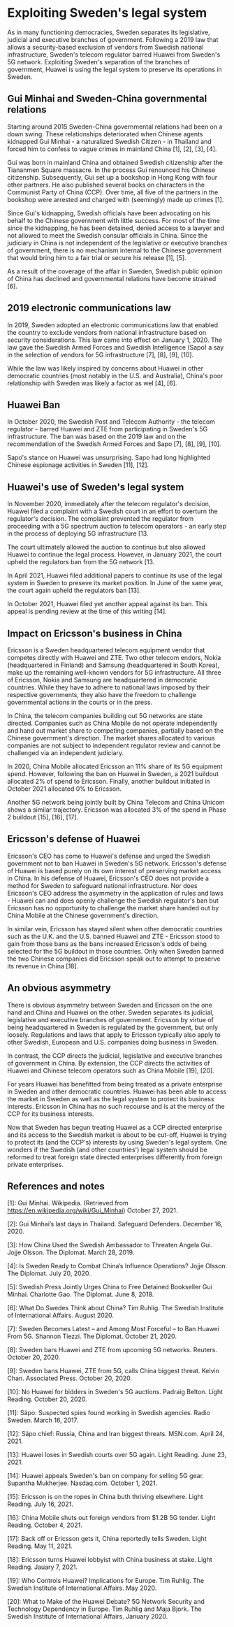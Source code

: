 # Exploiting Sweden's legal system
As in many functioning democracies, Sweden separates its legislative, judicial and executive branches of government.
Following a 2019 law that allows a security-based exclusion of vendors from Swedish national infrastructure, Sweden's telecom regulator barred Huawei from Sweden's 5G network.
Exploiting Sweden's separation of the branches of government, Huawei is using the legal system to preserve its operations in Sweden.

## Gui Minhai and Sweden-China governmental relations
Starting around 2015 Sweden-China governmental relations had been on a down swing.
These relationships deteriorated when Chinese agents kidnapped Gui Minhai - a naturalized Swedish Citizen - in Thailand and forced him to confess to vague crimes in mainland China \[1\], \[2\], \[3\], \[4\].

Gui was born in mainland China and obtained Swedish citizenship after the Tiananmen Square massacre.
In the process Gui renounced his Chinese citizenship.
Subsequently, Gui set up a bookshop in Hong Kong with four other partners.
He also published several books on characters in the Communist Party of China (CCP).
Over time, all five of the partners in the bookshop were arrested and charged with (seemingly) made up crimes \[1\].

Since Gui's kidnapping, Swedish officials have been advocating on his behalf to the Chinese government with little success.
For most of the time since the kidnapping, he has been detained, denied access to a lawyer and not allowed to meet the Swedish consular officials in China.
Since the judiciary in China is not independent of the legislative or executive branches of government, there is no mechanism internal to the Chinese government that would bring him to a fair trial or secure his release \[1\], \[5\].

As a result of the coverage of the affair in Sweden, Swedish public opinion of China has declined and governmental relations have become strained \[6\].

## 2019 electronic communications law
In 2019, Sweden adopted an electronic communications law that enabled the country to exclude vendors from national infrastructure based on security considerations.
This law came into effect on January 1, 2020.
The law gave the Swedish Armed Forces and Swedish Intelligence (Sapo) a say in the selection of vendors for 5G infrastructure \[7\], \[8\], \[9\], \[10\].

While the law was likely inspired by concerns about Huawei in other democratic countries (most notably in the U.S. and Australia), China's poor relationship with Sweden was likely a factor as wel \[4\], \[6\].

## Huawei Ban
In October 2020, the Swedish Post and Telecom Authority - the telecom regulator - barred Huawei and ZTE from participating in Sweden's 5G infrastructure.
The ban was based on the 2019 law and on the recommendation of the Swedish Armed Forces and Sapo \[7\], \[8\], \[9\], \[10\].

Sapo's stance on Huawei was unsurprising.
Sapo had long highlighted Chinese espionage activities in Sweden \[11\], \[12\].

## Huawei's use of Sweden's legal system
In November 2020, immediately after the telecom regulator's decision, Huawei filed a complaint with a Swedish court in an effort to overturn the regulator's decision.
The complaint prevented the regulator from proceeding with a 5G spectrum auction to telecom operators - an early step in the process of deploying 5G infrastructure \[13\.

The court ultimately allowed the auction to continue but also allowed Huawei to continue the legal process.
However, in January 2021, the court upheld the regulators ban from the 5G network \[13\.

In April 2021, Huawei filed additional papers to continue its use of the legal system in Sweden to preseve its market position.
In June of the same year, the court again upheld the regulators ban \[13\].

In October 2021, Huawei filed yet another appeal against its ban.
This appeal is pending review at the time of this writing \[14\].

## Impact on Ericsson's business in China
Ericsson is a Sweden headquartered telecom equipment vendor that competes directly with Huawei and ZTE.
Two other telecom endors, Nokia (headquartered in Finland) and Samsung (headquartered in South Korea), make up the remaining well-known vendors for 5G infrastructure.
All three of Ericsson, Nokia and Samsung are headquartered in democratic countries.
While they have to adhere to national laws imposed by their respective governments, they also have the freedom to challenge governmental actions in the courts or in the press.

In China, the telecom companies building out 5G networks are state directed.
Companies such as China Mobile do not operate independently and hand out market share to competing companies, partially based on the Chinese government's direction.
The market shares allocated to various companies are not subject to independent regulator review and cannot be challenged via an independent judiciary.

In 2020, China Mobile allocated Ericsson an 11% share of its 5G equipment spend. 
However, following the ban on Huawei in Sweden, a 2021 buildout allocated 2% of spend to Ericsson.
Finally, another buildout initiated in October 2021 allocated 0% to Ericsson.

Another 5G network being jointly built by China Telecom and China Unicom shows a similar trajectory.
Ericsson was allocated 3% of the spend in Phase 2 buildout \[15\], \[16\], \[17\].

## Ericsson's defense of Huawei
Ericsson's CEO has come to Huawei's defense and urged the Swedish government not to ban Huawei in Sweden's 5G network.
Ericsson's defense of Huawei is based purely on its own interest of preserving market access in China.
In his defense of Huawei, Ericsson's CEO does not provide a method for Sweden to safeguard national infrastructure.
Nor does Ericsson's CEO address the asymmetry in the application of rules and laws - Huawei can and does openly challenge the Swedish regulator's ban but Ericsson has no opportunity to challenge the market share handed out by China Mobile at the Chinese government's direction.

In similar vein, Ericsson has stayed silent when other democratic countries such as the U.K. and the U.S. banned Huawei and ZTE - Ericsson stood to gain from those bans as the bans increased Ericsson's odds of being selected for the 5G buildout in those countries.
Only when Sweden banned the two Chinese companies did Ericsson speak out to attempt to preserve its revenue in China \[18\].

## An obvious asymmetry
There is obvious asymmetry between Sweden and Ericsson on the one hand and China and Huawei on the other.
Sweden separates its judicial, legislative and executive branches of government. 
Ericsson by virtue of being headquartered in Sweden is regulated by the government, but only loosely. 
Regulations and laws that apply to Ericsson typically also apply to other Swedish, European and U.S. companies doing business in Sweden.

In contrast, the CCP directs the judicial, legislative and executive branches of government in China.
By extension, the CCP directs the activities of Huawei and Chinese telecom operators such as China Mobile \[19\], \[20\].

For years Huawei has benefitted from being treated as a private enterprise in Sweden and other democratic countries.
Huawei has been able to access the market in Sweden as well as the legal system to protect its business interests.
Ericsson in China has no such recourse and is at the mercy of the CCP for its business interests.

Now that Sweden has begun treating Huawei as a CCP directed enterprise and its access to the Swedish market is about to be cut-off, Huawei is trying to protect its (and the CCP's) interests by using Sweden's legal system.
One wonders if the Swedish (and other countries') legal system should be reformed to treat foreign state directed enterprises differently from foreign private enterprises.


## References and notes
\[1\]: Gui Minhai. Wikipedia. (Retrieved from https://en.wikipedia.org/wiki/Gui_Minhai) October 27, 2021.

\[2\]: Gui Minhai’s last days in Thailand. Safeguard Defenders. December 16, 2020.

\[3\]: How China Used the Swedish Ambassador to Threaten Angela Gui. Jojje Olsson. The Diplomat. March 28, 2019.

\[4\]: Is Sweden Ready to Combat China’s Influence Operations? Jojje Olsson. The Diplomat. July 20, 2020.

\[5\]: Swedish Press Jointly Urges China to Free Detained Bookseller Gui Minhai. Charlotte Gao. The Diplomat. June 8, 2018.

\[6\]: What Do Swedes Think about China? Tim Ruhlig. The Swedish Institute of International Affairs. August 2020.

\[7\]: Sweden Becomes Latest – and Among Most Forceful – to Ban Huawei From 5G. Shannon Tiezzi. The Diplomat. October 21, 2020.

\[8\]: Sweden bars Huawei and ZTE from upcoming 5G networks. Reuters. October 20, 2020.

\[9\]: Sweden bans Huawei, ZTE from 5G, calls China biggest threat. Kelvin Chan. Associated Press. October 20, 2020.

\[10\]: No Huawei for bidders in Sweden's 5G auctions. Padraig Belton. Light Reading. October 20, 2020. 

\[11\]: Säpo: Suspected spies found working in Swedish agencies. Radio Sweden. March 16, 2017.

\[12\]: Säpo chief: Russia, China and Iran biggest threats. MSN.com. April 24, 2021.

\[13\]: Huawei loses in Swedish courts over 5G again. Light Reading. June 23, 2021. 

\[14\]: Huawei appeals Sweden's ban on company for selling 5G gear. Supantha Mukherjee. Nasdaq.com. October 1, 2021.

\[15\]: Ericsson is on the ropes in China buth thriving elsewhere. Light Reading. July 16, 2021.

\[16\]: China Mobile shuts out foreign vendors from $1.2B 5G tender. Light Reading. October 4, 2021.

\[17\]: Back off or Ericsson gets it, China reportedly tells Sweden. Light Reading. May 11, 2021.

\[18\]: Ericsson turns Huawei lobbyist with China business at stake. Light Reading. Jauary 7, 2021.

\[19\]: Who Controls Huawei? Implications for Europe. Tim Ruhlig. The Swedish Institute of International Affairs. May 2020.

\[20\]: What to Make of the Huawei Debate? 5G Network Security and Technology Dependency in Europe. Tim Ruhlig and Maja Bjork. The Swedish Institute of International Affairs. January 2020.